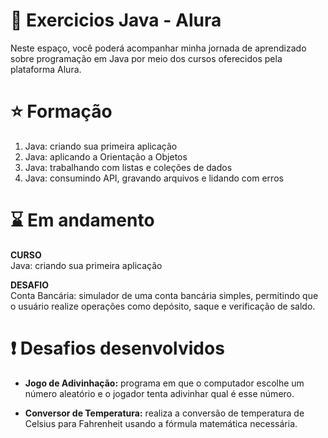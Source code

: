# 📝 Exercicios Java - Alura 
Neste espaço, você poderá acompanhar minha jornada de aprendizado sobre programação em Java por meio dos cursos oferecidos pela plataforma Alura. 

# ⭐ Formação 
1. Java: criando sua primeira aplicação
2. Java: aplicando a Orientação a Objetos
3. Java: trabalhando com listas e coleções de dados
4. Java: consumindo API, gravando arquivos e lidando com erros

# ⌛ Em andamento
<b>CURSO</b> <br>
  Java: criando sua primeira aplicação

<b>DESAFIO</b> <br>
  Conta Bancária: simulador de uma conta bancária simples, permitindo que o usuário realize operações como depósito, saque e verificação de saldo. 

# ❗ Desafios desenvolvidos
- <b> Jogo de Adivinhação:</b> programa em que o computador escolhe um número aleatório e o jogador tenta adivinhar qual é esse número.
  
- <b> Conversor de Temperatura:</b> realiza a conversão de temperatura de Celsius para Fahrenheit usando a fórmula matemática necessária.
